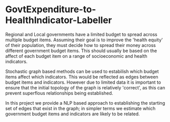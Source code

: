 # GovtExpenditure-to-HealthIndicator-Labeller

Regional and Local governments have a limited budget to spread across multiple budget items. Assuming their goal is to improve the 'health equity' of their population, they must decide how to spread their money across different government budget items. This should usually be based on the affect of each budget item on a range of socioeconomic and health indicators.

Stochastic graph based methods can be used to estabilish which budget items affect which indicators. This would be reflected as edges between budget items and indicators. However due to limited data it is important to ensure that the initial topology of the graph is relatively 'correct', as this can prevent superflous relationships being established.

In this project we provide a NLP based approach to establishing the starting set of edges that exist in the graph; in simpler terms we estimate which government budget items and indicators are likely to be related.
